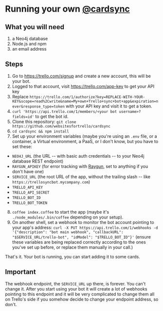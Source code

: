 # Running your own [@cardsync](https://trello.com/cardsync)

## What you will need

1. a Neo4j database
2. Node.js and npm
3. an email address

## Steps

1. Go to https://trello.com/signup and create a new account, this will be your bot.
2. Logged to that account, visit https://trello.com/app-key to get your API key
3. Replace `https://trello.com/1/authorize?key=REPLACE-WITH-YOUR-KEY&scope=read%2Cwrite&name=My+own+Trello+sync+bot+app&expiration=never&response_type=token` with your API key and visit it to get a token.
4. `curl 'https://api.trello.com/1/members/<your bot username>?fields=id'` to get the bot id.
5. Clone this repository: `git clone https://github.com/websitesfortrello/cardsync`
6. `cd cardsync && npm install`
7. Set up your environment variables (maybe you're using an `.env` file, or a container, a Virtual environment, a PaaS, or I don't know, but you have to set these:
  * `NEO4J_URL` (the URL -- with basic auth credentials -- to your Neo4j database REST endpoint)
  * `RAYGUN_APIKEY` (for error tracking with [Raygun](https://raygun.io/), set to anything if you don't have one)
  * `SERVICE_URL` (the root URL of the app, without the trailing slash -- like `https://trellosyncbot.mycompany.com`)
  * `TRELLO_API_KEY`
  * `TRELLO_API_SECRET`
  * `TRELLO_BOT_ID`
  * `TRELLO_BOT_TOKEN`
8. `coffee index.coffee` to start the app (maybe it's `./node_modules/.bin/coffee` depending on your setup).
9. On another shell, set a webhook to monitor the bot account pointing to your app's address: `curl -X PUT https://api.trello.com/1/webhooks -d '{"description": "bot main webhook", "callbackURL": "$SERVICE_URL/trello-bot", "idModel": "$TRELLO_BOT_ID"}'` (ensure these variables are being replaced correctly according to the ones you've set up before, or replace them manually in your call.)

That's it. Your bot is running, you can start adding it to some cards.

## Important

The webhook endpoint, the `SERVICE_URL` up there, is forever. You can't change it. After you start using your bot it will create a lot of webhooks pointing to this endpoint and it will be very complicated to change them all on Trello's side if you somehow decide to change your endpoint address, so don't.
